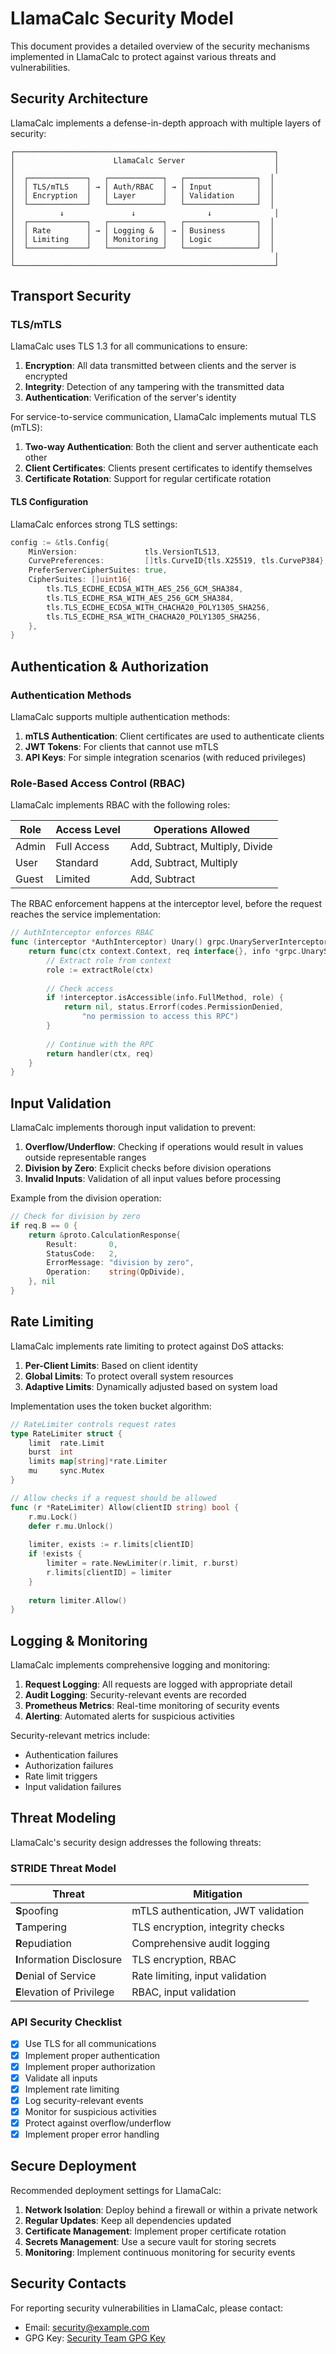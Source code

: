 # LlamaCalc Security Model

This document provides a detailed overview of the security mechanisms implemented in LlamaCalc to protect against various threats and vulnerabilities.

## Security Architecture

LlamaCalc implements a defense-in-depth approach with multiple layers of security:

```
┌──────────────────────────────────────────────────────────┐
│                      LlamaCalc Server                    │
│                                                          │
│  ┌─────────────┐   ┌────────────┐   ┌────────────────┐  │
│  │ TLS/mTLS    │ → │ Auth/RBAC  │ → │ Input          │  │
│  │ Encryption  │   │ Layer      │   │ Validation     │  │
│  └─────────────┘   └────────────┘   └────────────────┘  │
│          ↓               ↓                ↓              │
│  ┌─────────────┐   ┌────────────┐   ┌────────────────┐  │
│  │ Rate        │ → │ Logging &  │ → │ Business       │  │
│  │ Limiting    │   │ Monitoring │   │ Logic          │  │
│  └─────────────┘   └────────────┘   └────────────────┘  │
│                                                          │
└──────────────────────────────────────────────────────────┘
```

## Transport Security

### TLS/mTLS

LlamaCalc uses TLS 1.3 for all communications to ensure:

1. **Encryption**: All data transmitted between clients and the server is encrypted
2. **Integrity**: Detection of any tampering with the transmitted data
3. **Authentication**: Verification of the server's identity

For service-to-service communication, LlamaCalc implements mutual TLS (mTLS):

1. **Two-way Authentication**: Both the client and server authenticate each other
2. **Client Certificates**: Clients present certificates to identify themselves
3. **Certificate Rotation**: Support for regular certificate rotation

#### TLS Configuration

LlamaCalc enforces strong TLS settings:

```go
config := &tls.Config{
    MinVersion:               tls.VersionTLS13,
    CurvePreferences:         []tls.CurveID{tls.X25519, tls.CurveP384},
    PreferServerCipherSuites: true,
    CipherSuites: []uint16{
        tls.TLS_ECDHE_ECDSA_WITH_AES_256_GCM_SHA384,
        tls.TLS_ECDHE_RSA_WITH_AES_256_GCM_SHA384,
        tls.TLS_ECDHE_ECDSA_WITH_CHACHA20_POLY1305_SHA256,
        tls.TLS_ECDHE_RSA_WITH_CHACHA20_POLY1305_SHA256,
    },
}
```

## Authentication & Authorization

### Authentication Methods

LlamaCalc supports multiple authentication methods:

1. **mTLS Authentication**: Client certificates are used to authenticate clients
2. **JWT Tokens**: For clients that cannot use mTLS
3. **API Keys**: For simple integration scenarios (with reduced privileges)

### Role-Based Access Control (RBAC)

LlamaCalc implements RBAC with the following roles:

| Role  | Access Level | Operations Allowed |
|-------|--------------|-------------------|
| Admin | Full Access  | Add, Subtract, Multiply, Divide |
| User  | Standard     | Add, Subtract, Multiply |
| Guest | Limited      | Add, Subtract |

The RBAC enforcement happens at the interceptor level, before the request reaches the service implementation:

```go
// AuthInterceptor enforces RBAC
func (interceptor *AuthInterceptor) Unary() grpc.UnaryServerInterceptor {
    return func(ctx context.Context, req interface{}, info *grpc.UnaryServerInfo, handler grpc.UnaryHandler) (interface{}, error) {
        // Extract role from context
        role := extractRole(ctx)
        
        // Check access
        if !interceptor.isAccessible(info.FullMethod, role) {
            return nil, status.Errorf(codes.PermissionDenied, 
                "no permission to access this RPC")
        }
        
        // Continue with the RPC
        return handler(ctx, req)
    }
}
```

## Input Validation

LlamaCalc implements thorough input validation to prevent:

1. **Overflow/Underflow**: Checking if operations would result in values outside representable ranges
2. **Division by Zero**: Explicit checks before division operations
3. **Invalid Inputs**: Validation of all input values before processing

Example from the division operation:
```go
// Check for division by zero
if req.B == 0 {
    return &proto.CalculationResponse{
        Result:       0,
        StatusCode:   2,
        ErrorMessage: "division by zero",
        Operation:    string(OpDivide),
    }, nil
}
```

## Rate Limiting

LlamaCalc implements rate limiting to protect against DoS attacks:

1. **Per-Client Limits**: Based on client identity
2. **Global Limits**: To protect overall system resources
3. **Adaptive Limits**: Dynamically adjusted based on system load

Implementation uses the token bucket algorithm:
```go
// RateLimiter controls request rates
type RateLimiter struct {
    limit  rate.Limit
    burst  int
    limits map[string]*rate.Limiter
    mu     sync.Mutex
}

// Allow checks if a request should be allowed
func (r *RateLimiter) Allow(clientID string) bool {
    r.mu.Lock()
    defer r.mu.Unlock()
    
    limiter, exists := r.limits[clientID]
    if !exists {
        limiter = rate.NewLimiter(r.limit, r.burst)
        r.limits[clientID] = limiter
    }
    
    return limiter.Allow()
}
```

## Logging & Monitoring

LlamaCalc implements comprehensive logging and monitoring:

1. **Request Logging**: All requests are logged with appropriate detail
2. **Audit Logging**: Security-relevant events are recorded
3. **Prometheus Metrics**: Real-time monitoring of security events
4. **Alerting**: Automated alerts for suspicious activities

Security-relevant metrics include:
- Authentication failures
- Authorization failures
- Rate limit triggers
- Input validation failures

## Threat Modeling

LlamaCalc's security design addresses the following threats:

### STRIDE Threat Model

| Threat | Mitigation |
|--------|------------|
| **S**poofing | mTLS authentication, JWT validation |
| **T**ampering | TLS encryption, integrity checks |
| **R**epudiation | Comprehensive audit logging |
| **I**nformation Disclosure | TLS encryption, RBAC |
| **D**enial of Service | Rate limiting, input validation |
| **E**levation of Privilege | RBAC, input validation |

### API Security Checklist

- [x] Use TLS for all communications
- [x] Implement proper authentication
- [x] Implement proper authorization
- [x] Validate all inputs
- [x] Implement rate limiting
- [x] Log security-relevant events
- [x] Monitor for suspicious activities
- [x] Protect against overflow/underflow
- [x] Implement proper error handling

## Secure Deployment

Recommended deployment settings for LlamaCalc:

1. **Network Isolation**: Deploy behind a firewall or within a private network
2. **Regular Updates**: Keep all dependencies updated
3. **Certificate Management**: Implement proper certificate rotation
4. **Secrets Management**: Use a secure vault for storing secrets
5. **Monitoring**: Implement continuous monitoring for security events

## Security Contacts

For reporting security vulnerabilities in LlamaCalc, please contact:
- Email: security@example.com
- GPG Key: [Security Team GPG Key](https://example.com/gpg-key.asc) 